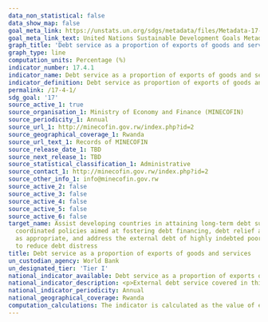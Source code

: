 ```yaml
---
data_non_statistical: false
data_show_map: false
goal_meta_link: https://unstats.un.org/sdgs/metadata/files/Metadata-17-04-01.pdf
goal_meta_link_text: United Nations Sustainable Development Goals Metadata (pdf 468kB)
graph_title: 'Debt service as a proportion of exports of goods and services'
graph_type: line
computation_units: Percentage (%)
indicator_number: 17.4.1
indicator_name: Debt service as a proportion of exports of goods and services
indicator_definition: Debt service as proportion of exports of goods and services is the percentage of debt services (principle and interest payments) to the exports of goods and services. Debt services covered in this indicator refer only to public and publicly guaranteed debt
permalink: /17-4-1/
sdg_goal: '17'
source_active_1: true
source_organisation_1: Ministry of Economy and Finance (MINECOFIN)
source_periodicity_1: Annual 
source_url_1: http://minecofin.gov.rw/index.php?id=2
source_geographical_coverage_1: Rwanda
source_url_text_1: Records of MINECOFIN
source_release_date_1: TBD
source_next_release_1: TBD
source_statistical_classification_1: Administrative
source_contact_1: http://minecofin.gov.rw/index.php?id=2
source_other_info_1: info@minecofin.gov.rw 
source_active_2: false
source_active_3: false
source_active_4: false
source_active_5: false
source_active_6: false
target_name: Assist developing countries in attaining long-term debt sustainability through
  coordinated policies aimed at fostering debt financing, debt relief and debt restructuring,
  as appropriate, and address the external debt of highly indebted poor countries
  to reduce debt distress
title: Debt service as a proportion of exports of goods and services
un_custodian_agency: World Bank
un_designated_tier: 'Tier I'
national_indicator_available: Debt service as a proportion of exports of goods and services
national_indicator_description: <p>External debt service covered in this indicator refer only to public and publicly guaranteed debt.</p><p>The External Public debt service as a percentage of exports of goods and services is the sum of a country’s debt service on short and long-term public and publicly guaranteed debt and International Monetary Fund (IMF) repurchases and charges expressed as a percentage of that country’s exports of goods and services.</p><p>Public Debt service is the sum of principal repayments and interest payments actually paid on debt to non-residents.  Long-term refers to debt that has an original or extended maturity of more than one year.</p><p>IMF repurchases are total repayments of outstanding drawings from the general resources account during the year specified, excluding repayments due in the reserve tranche.</p><p>IMF charges cover interest payments with respect to all uses of IMF resources, excluding those resulting from drawings in the reserve tranche.</p> Exports of goods, services and net income are the sum of goods(merchandise) exports, exports of (nonfactor) services and income (factor) receipts from abroad excluding workers' remittances.
national_indicator_periodicity: Annual
national_geographical_coverage: Rwanda
computation_calculations: The indicator is calculated as the value of external public debt service divided by the value of exports of goods and services and multiplied by 100.
---
```

